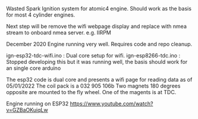 Wasted Spark Ignition system for atomic4 engine. Should work as the basis for most 4 cylinder engines.

Next step will be remove the wifi webpage display and replace with nmea stream to onboard nmea server. e.g. IIRPM

December 2020 Engine running very well. 
Requires code and repo cleanup. 

ign-esp32-tdc-wifi.ino : Dual core setup for wifi. 
ign-esp8266-tdc.ino : Stopped developing this but it was running well, the basis should work for an single core arduino

The esp32 code is dual core and presents a wifi page for reading data as of 05/01/2022
The coil pack is a 032 905 106b 
Two magnets 180 degrees opposite are mounted to the fly wheel. One of the magents is at TDC.

Engine running on ESP32
https://www.youtube.com/watch?v=GZBaOKuiqLw
